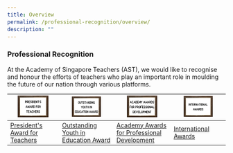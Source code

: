 ```yaml
---
title: Overview
permalink: /professional-recognition/overview/
description: ""
---
```

### Professional Recognition

At the Academy of Singapore Teachers (AST), we would like to recognise and honour the efforts of teachers who play an important role in moulding the future of our nation through various platforms.

| <img src="/images/prore1.png" style="width:67%"> |<img src="/images/prore2.png" style="width:60%">  | <img src="/images/prore3.png" style="width:60%"> | <img src="/images/prore4.png" style="width:60%"> |
|---|---|---|---|
|[President's Award for Teachers](https://staging.d2dfevnwgxersp.amplifyapp.com/professional-recognition/Presidents-Award-for-Teachers/overview/)  | [Outstanding Youth in Education Award](https://staging.d2dfevnwgxersp.amplifyapp.com/professional-recognition/OYEA/overview/) | [Academy Awards for Professional Development](https://staging.d2dfevnwgxersp.amplifyapp.com/professional-recognition/Academy-Awards/overview/) | [International Awards](https://staging.d2dfevnwgxersp.amplifyapp.com/professional-recognition/International-Awards/overview/) |